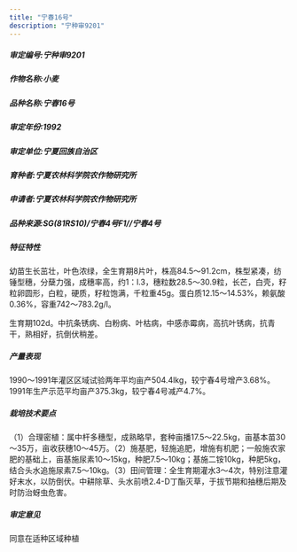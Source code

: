 ```yaml
---
title: "宁春16号"
description: "宁种审9201"
---
```

##### 审定编号:宁种审9201

##### 作物名称:小麦

##### 品种名称:宁春16号

##### 审定年份:1992

##### 审定单位:宁夏回族自治区

##### 育种者:宁夏农林科学院农作物研究所

##### 申请者:宁夏农林科学院农作物研究所

##### 品种来源:SG(81RS10)/宁春4号F1//宁春4号

##### 特征特性
幼苗生长茁壮，叶色浓绿，全生育期8片叶，株高84.5～91.2cm，株型紧凑，纺锤型穗，分蘖力强，成穗率高，约1：l.3，穗粒数28.5～30.9粒，长芒，白壳，籽粒卵圆形，白粒，硬质，籽粒饱满，千粒重45g。蛋白质12.15～14.53%，赖氨酸0.36%，容重742～783.2g/l。
生育期102d。中抗条锈病、白粉病、叶枯病，中感赤霉病，高抗叶锈病，抗青干，熟相好，抗倒伏稍差。


##### 产量表现
1990～1991年灌区区域试验两年平均亩产504.4lkg，较宁春4号增产3.68%。1991年生产示范平均亩产375.3kg，较宁春4号减产4.7%。

##### 栽培技术要点
（1）合理密植：属中杆多穗型，成熟略早，套种亩播17.5～22.5kg，亩基本苗30～35万，亩收获穗10～45万。（2）施基肥，轻施追肥，增施有机肥；一般施农家肥的基础上，亩基施尿素10～15kg，种肥7.5～10kg；基施二铵10kg，种肥5kg，结合头水追施尿素7.5～10kg。（3）田间管理：全生育期灌水3～4次，特别注意灌好末水，以防倒伏。中耕除草、头水前喷2.4-D丁酯灭草，于拔节期和抽穗后期及时防治蚜虫危害。

##### 审定意见
同意在适种区域种植
